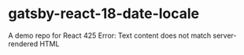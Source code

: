 # gatsby-react-18-date-locale
A demo repo for React 425 Error: Text content does not match server-rendered HTML
